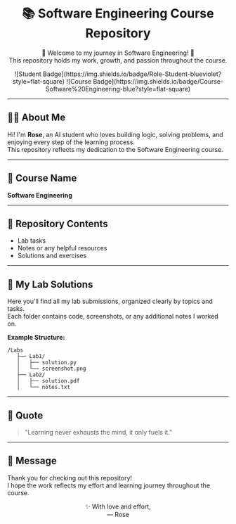 <h1 align="center">📚 Software Engineering Course Repository</h1>

<p align="center">
  🌸 Welcome to my journey in Software Engineering! 🌸<br>
  This repository holds my work, growth, and passion throughout the course.
</p>

<p align="center">
  ![Student Badge](https://img.shields.io/badge/Role-Student-blueviolet?style=flat-square)
  ![Course Badge](https://img.shields.io/badge/Course-Software%20Engineering-blue?style=flat-square)
</p>

---

## 👩‍💻 About Me
Hi! I'm **Rose**, an AI student who loves building logic, solving problems, and enjoying every step of the learning process.  
This repository reflects my dedication to the Software Engineering course.

---

## 🔖 Course Name
**Software Engineering**

---

## 📁 Repository Contents
- Lab tasks  
- Notes or any helpful resources  
- Solutions and exercises  

---

## 📂 My Lab Solutions
Here you'll find all my lab submissions, organized clearly by topics and tasks.  
Each folder contains code, screenshots, or any additional notes I worked on.

**Example Structure:**
```
/Labs
   ├── Lab1/
   │   ├── solution.py
   │   └── screenshot.png
   ├── Lab2/
   │   ├── solution.pdf
   │   └── notes.txt
```

---

## 🌟 Quote
> "Learning never exhausts the mind, it only fuels it."

---

## 💌 Message
Thank you for checking out this repository!  
I hope the work reflects my effort and learning journey throughout the course.

<p align="center">
  ✨ With love and effort,<br>
  — Rose
</p>
